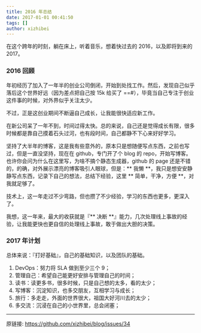```yaml
---
title: 2016 年总结
date: 2017-01-01 00:41:50
tags: []
author: xizhibei
---
```

在这个跨年的时刻，躺在床上，听着音乐，想着快过去的 2016，以及即将到来的 2017。

### 2016 回顾
年初经历了加入了一年半的创业公司倒闭，开始到处找工作。然后，发现自己似乎落后这个世界好远（因为差点把自己按 15k 给买了 ==#），毕竟当自己专注于创业这件事的时候，对外界似乎关注太少。

不过，正是这创业期间不断逼自己成长，让我能很快适应新工作。

在新公司呆了一年不到，时间过得太快。总的来说，自己还是觉得成长有限，很多时候都是靠自己摸着石头过河，也有段时间，自己都静不下心来好好学习。

坚持了大半年的博客，这是我有些意外的，原本只是想随便写点东西，之前也写过，但是一直没坚持，现在在 github，专门开了个 blog 的 repo，开始写博客。也许你会问为什么在这里写，为啥不搞个静态生成器，github 的 page 还是不错的，的确，对外展示漂亮的博客吸引人眼球，但是：** 我懒 **，我只是想安安静静写点东西，记录下自己的想法，总结下经验，这里 ** 简单，干净，方便 **，对我就足够了。

技术上，这一年走过不少弯路，但也攒了不少经验，学习的东西也更多，更深入了。

我想，这一年来，最大的收获就是『** 决断 **』能力，几次处理线上事故的经验，让我能更快也更自信的处理线上事故，敢于做出大胆的决策。

### 2017 年计划

总体来说：『打好基础』，自己的基础知识，以及团队的基础。

1. DevOps：努力将 SLA 做到至少三个 9；
1. 管理自己：希望自己能更好安排与管理自己的时间；
1. 读书：读更多书，很多时候，只是自己想的太多，看的太少；
1. 写博客：沉淀知识，也多交朋友，互相学习与成长；
1. 旅行：多走走，外面的世界很大，祖国大好河川去的太少；
1. 多交流：沉浸在自己的小世界里，总会闭塞；



***
原链接: https://github.com/xizhibei/blog/issues/34
